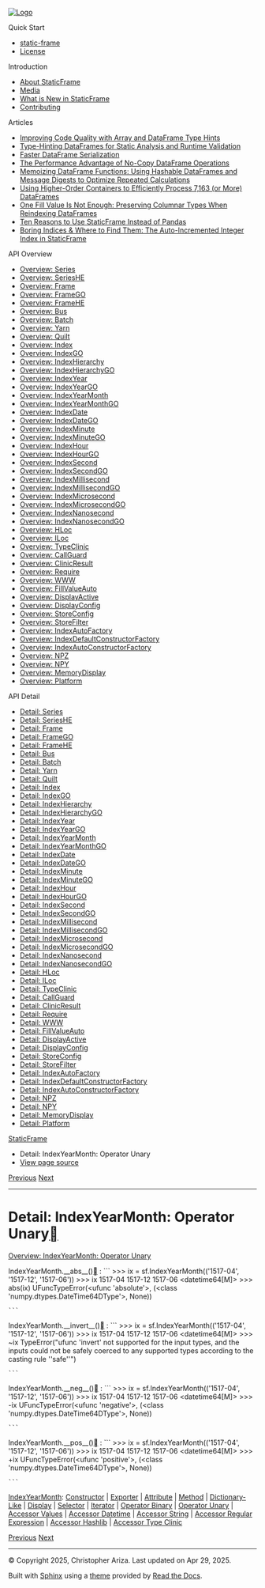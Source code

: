 [![Logo](../_static/sf-logo-web_icon-small.png)](../index.html)

Quick Start

* [static-frame](../readme.html)
* [License](../license.html)

Introduction

* [About StaticFrame](../intro.html)
* [Media](../intro.html#media)
* [What is New in StaticFrame](../new.html)
* [Contributing](../contributing.html)

Articles

* [Improving Code Quality with Array and DataFrame Type Hints](../articles/guard.html)
* [Type-Hinting DataFrames for Static Analysis and Runtime Validation](../articles/ftyping.html)
* [Faster DataFrame Serialization](../articles/serialize.html)
* [The Performance Advantage of No-Copy DataFrame Operations](../articles/no_copy.html)
* [Memoizing DataFrame Functions: Using Hashable DataFrames and Message Digests to Optimize Repeated Calculations](../articles/hash.html)
* [Using Higher-Order Containers to Efficiently Process 7,163 (or More) DataFrames](../articles/uhoc.html)
* [One Fill Value Is Not Enough: Preserving Columnar Types When Reindexing DataFrames](../articles/fill_value.html)
* [Ten Reasons to Use StaticFrame Instead of Pandas](../articles/upgrade.html)
* [Boring Indices & Where to Find Them: The Auto-Incremented Integer Index in StaticFrame](../articles/aiii.html)

API Overview

* [Overview: Series](../api_overview/series.html)
* [Overview: SeriesHE](../api_overview/series_he.html)
* [Overview: Frame](../api_overview/frame.html)
* [Overview: FrameGO](../api_overview/frame_go.html)
* [Overview: FrameHE](../api_overview/frame_he.html)
* [Overview: Bus](../api_overview/bus.html)
* [Overview: Batch](../api_overview/batch.html)
* [Overview: Yarn](../api_overview/yarn.html)
* [Overview: Quilt](../api_overview/quilt.html)
* [Overview: Index](../api_overview/index.html)
* [Overview: IndexGO](../api_overview/index_go.html)
* [Overview: IndexHierarchy](../api_overview/index_hierarchy.html)
* [Overview: IndexHierarchyGO](../api_overview/index_hierarchy_go.html)
* [Overview: IndexYear](../api_overview/index_year.html)
* [Overview: IndexYearGO](../api_overview/index_year_go.html)
* [Overview: IndexYearMonth](../api_overview/index_year_month.html)
* [Overview: IndexYearMonthGO](../api_overview/index_year_month_go.html)
* [Overview: IndexDate](../api_overview/index_date.html)
* [Overview: IndexDateGO](../api_overview/index_date_go.html)
* [Overview: IndexMinute](../api_overview/index_minute.html)
* [Overview: IndexMinuteGO](../api_overview/index_minute_go.html)
* [Overview: IndexHour](../api_overview/index_hour.html)
* [Overview: IndexHourGO](../api_overview/index_hour_go.html)
* [Overview: IndexSecond](../api_overview/index_second.html)
* [Overview: IndexSecondGO](../api_overview/index_second_go.html)
* [Overview: IndexMillisecond](../api_overview/index_millisecond.html)
* [Overview: IndexMillisecondGO](../api_overview/index_millisecond_go.html)
* [Overview: IndexMicrosecond](../api_overview/index_microsecond.html)
* [Overview: IndexMicrosecondGO](../api_overview/index_microsecond_go.html)
* [Overview: IndexNanosecond](../api_overview/index_nanosecond.html)
* [Overview: IndexNanosecondGO](../api_overview/index_nanosecond_go.html)
* [Overview: HLoc](../api_overview/hloc.html)
* [Overview: ILoc](../api_overview/iloc.html)
* [Overview: TypeClinic](../api_overview/type_clinic.html)
* [Overview: CallGuard](../api_overview/call_guard.html)
* [Overview: ClinicResult](../api_overview/clinic_result.html)
* [Overview: Require](../api_overview/require.html)
* [Overview: WWW](../api_overview/www.html)
* [Overview: FillValueAuto](../api_overview/fill_value_auto.html)
* [Overview: DisplayActive](../api_overview/display_active.html)
* [Overview: DisplayConfig](../api_overview/display_config.html)
* [Overview: StoreConfig](../api_overview/store_config.html)
* [Overview: StoreFilter](../api_overview/store_filter.html)
* [Overview: IndexAutoFactory](../api_overview/index_auto_factory.html)
* [Overview: IndexDefaultConstructorFactory](../api_overview/index_default_constructor_factory.html)
* [Overview: IndexAutoConstructorFactory](../api_overview/index_auto_constructor_factory.html)
* [Overview: NPZ](../api_overview/npz.html)
* [Overview: NPY](../api_overview/npy.html)
* [Overview: MemoryDisplay](../api_overview/memory_display.html)
* [Overview: Platform](../api_overview/platform.html)

API Detail

* [Detail: Series](series.html)
* [Detail: SeriesHE](series_he.html)
* [Detail: Frame](frame.html)
* [Detail: FrameGO](frame_go.html)
* [Detail: FrameHE](frame_he.html)
* [Detail: Bus](bus.html)
* [Detail: Batch](batch.html)
* [Detail: Yarn](yarn.html)
* [Detail: Quilt](quilt.html)
* [Detail: Index](index.html)
* [Detail: IndexGO](index_go.html)
* [Detail: IndexHierarchy](index_hierarchy.html)
* [Detail: IndexHierarchyGO](index_hierarchy_go.html)
* [Detail: IndexYear](index_year.html)
* [Detail: IndexYearGO](index_year_go.html)
* [Detail: IndexYearMonth](index_year_month.html)
* [Detail: IndexYearMonthGO](index_year_month_go.html)
* [Detail: IndexDate](index_date.html)
* [Detail: IndexDateGO](index_date_go.html)
* [Detail: IndexMinute](index_minute.html)
* [Detail: IndexMinuteGO](index_minute_go.html)
* [Detail: IndexHour](index_hour.html)
* [Detail: IndexHourGO](index_hour_go.html)
* [Detail: IndexSecond](index_second.html)
* [Detail: IndexSecondGO](index_second_go.html)
* [Detail: IndexMillisecond](index_millisecond.html)
* [Detail: IndexMillisecondGO](index_millisecond_go.html)
* [Detail: IndexMicrosecond](index_microsecond.html)
* [Detail: IndexMicrosecondGO](index_microsecond_go.html)
* [Detail: IndexNanosecond](index_nanosecond.html)
* [Detail: IndexNanosecondGO](index_nanosecond_go.html)
* [Detail: HLoc](hloc.html)
* [Detail: ILoc](iloc.html)
* [Detail: TypeClinic](type_clinic.html)
* [Detail: CallGuard](call_guard.html)
* [Detail: ClinicResult](clinic_result.html)
* [Detail: Require](require.html)
* [Detail: WWW](www.html)
* [Detail: FillValueAuto](fill_value_auto.html)
* [Detail: DisplayActive](display_active.html)
* [Detail: DisplayConfig](display_config.html)
* [Detail: StoreConfig](store_config.html)
* [Detail: StoreFilter](store_filter.html)
* [Detail: IndexAutoFactory](index_auto_factory.html)
* [Detail: IndexDefaultConstructorFactory](index_default_constructor_factory.html)
* [Detail: IndexAutoConstructorFactory](index_auto_constructor_factory.html)
* [Detail: NPZ](npz.html)
* [Detail: NPY](npy.html)
* [Detail: MemoryDisplay](memory_display.html)
* [Detail: Platform](platform.html)

[StaticFrame](../index.html)

* Detail: IndexYearMonth: Operator Unary
* [View page source](../_sources/api_detail/index_year_month-operator_unary.rst.txt)

[Previous](index_year_month-operator_binary.html "Detail: IndexYearMonth: Operator Binary")
[Next](index_year_month-accessor_values.html "Detail: IndexYearMonth: Accessor Values")

---

# Detail: IndexYearMonth: Operator Unary[](#detail-indexyearmonth-operator-unary "Link to this heading")

[Overview: IndexYearMonth: Operator Unary](../api_overview/index_year_month-operator_unary.html#api-overview-indexyearmonth-operator-unary)

IndexYearMonth.\_\_abs\_\_()[](#static_frame.IndexYearMonth.__abs__ "Link to this definition")
:   ```
    >>> ix = sf.IndexYearMonth(('1517-04', '1517-12', '1517-06'))
    >>> ix
    <IndexYearMonth>
    1517-04
    1517-12
    1517-06
    <datetime64[M]>
    >>> abs(ix)
    UFuncTypeError(<ufunc 'absolute'>, (<class 'numpy.dtypes.DateTime64DType'>, None))

    ```

IndexYearMonth.\_\_invert\_\_()[](#static_frame.IndexYearMonth.__invert__ "Link to this definition")
:   ```
    >>> ix = sf.IndexYearMonth(('1517-04', '1517-12', '1517-06'))
    >>> ix
    <IndexYearMonth>
    1517-04
    1517-12
    1517-06
    <datetime64[M]>
    >>> ~ix
    TypeError("ufunc 'invert' not supported for the input types, and the inputs could not be safely coerced to any supported types according to the casting rule ''safe''")

    ```

IndexYearMonth.\_\_neg\_\_()[](#static_frame.IndexYearMonth.__neg__ "Link to this definition")
:   ```
    >>> ix = sf.IndexYearMonth(('1517-04', '1517-12', '1517-06'))
    >>> ix
    <IndexYearMonth>
    1517-04
    1517-12
    1517-06
    <datetime64[M]>
    >>> -ix
    UFuncTypeError(<ufunc 'negative'>, (<class 'numpy.dtypes.DateTime64DType'>, None))

    ```

IndexYearMonth.\_\_pos\_\_()[](#static_frame.IndexYearMonth.__pos__ "Link to this definition")
:   ```
    >>> ix = sf.IndexYearMonth(('1517-04', '1517-12', '1517-06'))
    >>> ix
    <IndexYearMonth>
    1517-04
    1517-12
    1517-06
    <datetime64[M]>
    >>> +ix
    UFuncTypeError(<ufunc 'positive'>, (<class 'numpy.dtypes.DateTime64DType'>, None))

    ```

[IndexYearMonth](index_year_month.html#api-detail-indexyearmonth): [Constructor](index_year_month-constructor.html#api-detail-indexyearmonth-constructor) | [Exporter](index_year_month-exporter.html#api-detail-indexyearmonth-exporter) | [Attribute](index_year_month-attribute.html#api-detail-indexyearmonth-attribute) | [Method](index_year_month-method.html#api-detail-indexyearmonth-method) | [Dictionary-Like](index_year_month-dictionary_like.html#api-detail-indexyearmonth-dictionary-like) | [Display](index_year_month-display.html#api-detail-indexyearmonth-display) | [Selector](index_year_month-selector.html#api-detail-indexyearmonth-selector) | [Iterator](index_year_month-iterator.html#api-detail-indexyearmonth-iterator) | [Operator Binary](index_year_month-operator_binary.html#api-detail-indexyearmonth-operator-binary) | [Operator Unary](#api-detail-indexyearmonth-operator-unary) | [Accessor Values](index_year_month-accessor_values.html#api-detail-indexyearmonth-accessor-values) | [Accessor Datetime](index_year_month-accessor_datetime.html#api-detail-indexyearmonth-accessor-datetime) | [Accessor String](index_year_month-accessor_string.html#api-detail-indexyearmonth-accessor-string) | [Accessor Regular Expression](index_year_month-accessor_regular_expression.html#api-detail-indexyearmonth-accessor-regular-expression) | [Accessor Hashlib](index_year_month-accessor_hashlib.html#api-detail-indexyearmonth-accessor-hashlib) | [Accessor Type Clinic](index_year_month-accessor_type_clinic.html#api-detail-indexyearmonth-accessor-type-clinic)

[Previous](index_year_month-operator_binary.html "Detail: IndexYearMonth: Operator Binary")
[Next](index_year_month-accessor_values.html "Detail: IndexYearMonth: Accessor Values")

---

© Copyright 2025, Christopher Ariza.
Last updated on Apr 29, 2025.

Built with [Sphinx](https://www.sphinx-doc.org/) using a
[theme](https://github.com/readthedocs/sphinx_rtd_theme)
provided by [Read the Docs](https://readthedocs.org).